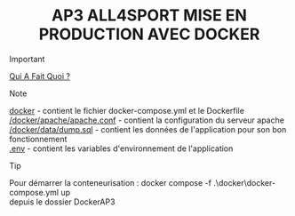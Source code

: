 # <div align="center">AP3 ALL4SPORT MISE EN PRODUCTION AVEC DOCKER</div>

> [!IMPORTANT]
> [Qui A Fait Quoi ?](# "Qui A Fait Quoi ?")  

> [!NOTE]
> [docker](/docker "docker") - contient le fichier docker-compose.yml et le Dockerfile  
> [/docker/apache/apache.conf](/docker/apache/apache.conf "/docker/apache/apache.conf") - contient la configuration du serveur apache  
> [/docker/data/dump.sql](/docker/data/dump.sql "/docker/data/dump.sql") - contient les données de l'application pour son bon fonctionnement  
> [.env](/.env ".env") - contient les variables d'environnement de l'application

> [!TIP]
> Pour démarrer la conteneurisation : docker compose -f .\docker\docker-compose.yml up  
> depuis le dossier DockerAP3
